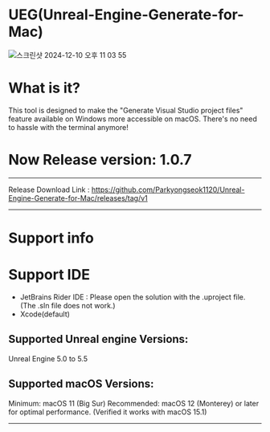 # UEG(Unreal-Engine-Generate-for-Mac)


![스크린샷 2024-12-10 오후 11 03 55](https://github.com/user-attachments/assets/51caea7e-1bb9-4aa8-8422-14f8f41ec9d3)

# What is it?
This tool is designed to make the "Generate Visual Studio project files" feature available on Windows more accessible on macOS. There's no need to hassle with the terminal anymore!

# Now Release version: 1.0.7
------------------
Release Download Link : https://github.com/Parkyongseok1120/Unreal-Engine-Generate-for-Mac/releases/tag/v1

------------------
# Support info 

# Support IDE
- JetBrains Rider IDE : Please open the solution with the .uproject file. (The .sln file does not work.)
- Xcode(default)

## Supported Unreal engine Versions: 
Unreal Engine 5.0 to 5.5 

## Supported macOS Versions: 
Minimum: macOS 11 (Big Sur)
Recommended: macOS 12 (Monterey) or later for optimal performance.
(Verified it works with macOS 15.1)


--------------------

